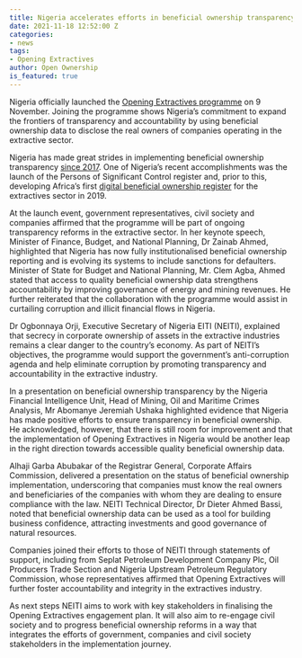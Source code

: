 ```yaml
---
title: Nigeria accelerates efforts in beneficial ownership transparency
date: 2021-11-18 12:52:00 Z
categories:
- news
tags:
- Opening Extractives
author: Open Ownership
is_featured: true
---
```


Nigeria officially launched the [Opening Extractives programme](https://youtu.be/RCUeu1F7mJE) on 9 November. Joining the programme shows Nigeria’s commitment to expand the frontiers of transparency and accountability by using beneficial ownership data to disclose the real owners of companies operating in the extractive sector.

Nigeria has made great strides in implementing beneficial ownership transparency [since 2017](https://eiti.org/blog/nigerian-vice-president-yemi-osinbajos-address-in-jakarta). One of Nigeria’s recent accomplishments was the launch of the Persons of Significant Control register and, prior to this, developing Africa’s first [digital beneficial ownership register](https://bo.neiti.gov.ng/) for the extractives sector in 2019.

At the launch event, government representatives, civil society and companies affirmed that the programme will be part of ongoing transparency reforms in the extractive sector. In her keynote speech, Minister of Finance, Budget, and National Planning, Dr Zainab Ahmed, highlighted that Nigeria has now fully institutionalised beneficial ownership reporting and is evolving its systems to include sanctions for defaulters. Minister of State for Budget and National Planning, Mr. Clem Agba, Ahmed stated that access to quality beneficial ownership data strengthens accountability by improving governance of energy and mining revenues. He further reiterated that the collaboration with the programme would assist in curtailing corruption and illicit financial flows in Nigeria.

Dr Ogbonnaya Orji, Executive Secretary of Nigeria EITI (NEITI), explained that secrecy in corporate ownership of assets in the extractive industries remains a clear danger to the country’s economy. As part of NEITI’s objectives, the programme would support the government’s anti-corruption agenda and help eliminate corruption by promoting transparency and accountability in the extractive industry.

In a presentation on beneficial ownership transparency by the Nigeria Financial Intelligence Unit, Head of Mining, Oil and Maritime Crimes Analysis, Mr Abomanye Jeremiah Ushaka highlighted evidence that Nigeria has made positive efforts to ensure transparency in beneficial ownership. He acknowledged, however, that there is still room for improvement and that the implementation of Opening Extractives in Nigeria would be another leap in the right direction towards accessible quality beneficial ownership data.

Alhaji Garba Abubakar of the Registrar General, Corporate Affairs Commission, delivered a presentation on the status of beneficial ownership implementation, underscoring that companies must know the real owners and beneficiaries of the companies with whom they are dealing to ensure compliance with the law. NEITI Technical Director, Dr Dieter Ahmed Bassi, noted that beneficial ownership data can be used as a tool for building business confidence, attracting investments and good governance of natural resources.

Companies joined their efforts to those of NEITI through statements of support, including from Seplat Petroleum Development Company Plc, Oil Producers Trade Section and Nigeria Upstream Petroleum Regulatory Commission, whose representatives affirmed that Opening Extractives will further foster accountability and integrity in the extractives industry.

As next steps NEITI aims to work with key stakeholders in finalising the Opening Extractives engagement plan. It will also aim to re-engage civil society and to progress beneficial ownership reforms in a way that integrates the efforts of government, companies and civil society stakeholders in the implementation journey.